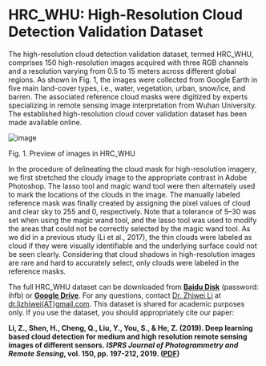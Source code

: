 # HRC_WHU: High-Resolution Cloud Detection Validation Dataset

The high-resolution cloud detection validation dataset, termed HRC\_WHU, comprises 150 high-resolution images acquired with three RGB channels and a resolution varying from 0.5 to 15 meters across different global regions. As shown in Fig. 1, the images were collected from Google Earth in five main land-cover types, i.e., water, vegetation, urban, snow/ice, and barren. The associated reference cloud masks were digitized by experts specializing in remote sensing image interpretation from Wuhan University. The established high-resolution cloud cover validation dataset has been made available online.

![image](https://raw.githubusercontent.com/dr-lizhiwei/HRC_WHU-High-resolution-cloud-detection-datasetset/main/Preview-of-HRC_WHU.jpg)

Fig. 1. Preview of images in HRC\_WHU

In the procedure of delineating the cloud mask for high-resolution imagery, we first stretched the cloudy image to the appropriate contrast in Adobe Photoshop. The lasso tool and magic wand tool were then alternately used to mark the locations of the clouds in the image. The manually labeled reference mask was finally created by assigning the pixel values of cloud and clear sky to 255 and 0, respectively. Note that a tolerance of 5–30 was set when using the magic wand tool, and the lasso tool was used to modify the areas that could not be correctly selected by the magic wand tool. As we did in a previous study (Li et al., 2017), the thin clouds were labeled as cloud if they were visually identifiable and the underlying surface could not be seen clearly. Considering that cloud shadows in high-resolution images are rare and hard to accurately select, only clouds were labeled in the reference masks.

The full HRC_WHU dataset can be downloaded from [**Baidu Disk**](https://pan.baidu.com/s/1thOTKVO2iTAalFAjFI2_ZQ) (password: ihfb) or [**Google Drive**](https://drive.google.com/file/d/1qqikjaX7tkfOONsF5EtR4vl6J7sToA6p/view?usp=sharing). For any questions, contact <a href='https://zhiweili.net/'>Dr. Zhiwei Li</a> at <a href="mailto:dr.lizhiwei@gmail.com">dr.lizhiwei(AT)gmail.com</a>. This dataset is shared for academic purposes only. If you use the dataset, you should appropriately cite our paper:

**Li, Z., Shen, H., Cheng, Q., Liu, Y., You, S., & He, Z. (2019). Deep learning based cloud detection for medium and high resolution remote sensing images of different sensors. *ISPRS Journal of Photogrammetry and Remote Sensing*, vol. 150, pp. 197-212, 2019. ([PDF](http://sendimage.whu.edu.cn/en/wp-content/uploads/2019/03/2019_PHOTO_Zhiwei-Li_Deep-learning-based-cloud-detection-for-medium-and-high-resolution-remote-sensing-images-of-different-sensors.pdf))**


